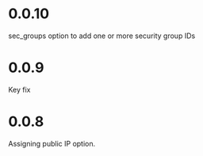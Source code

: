 # 0.0.10

sec_groups option to add one or more security group IDs

# 0.0.9

Key fix

# 0.0.8

Assigning public IP option.
